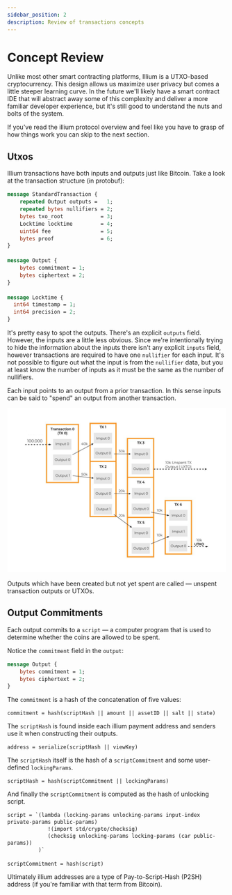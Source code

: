 ```yaml
---
sidebar_position: 2
description: Review of transactions concepts
---
```


# Concept Review

Unlike most other smart contracting platforms, Illium is a UTXO-based cryptocurrency. This design allows us maximize
user privacy but comes a little steeper learning curve. In the future we'll likely have a smart contract IDE that will
abstract away some of this complexity and deliver a more familiar developer experience, but it's still good to understand
the nuts and bolts of the system. 

If you've read the illium protocol overview and feel like you have to grasp of how things work you can skip to the next
section.

## Utxos

Illium transactions have both inputs and outputs just like Bitcoin. Take a look at the transaction structure (in protobuf):

```protobuf
message StandardTransaction {
    repeated Output outputs =   1;
    repeated bytes nullifiers = 2;
    bytes txo_root            = 3;
    Locktime locktime         = 4;
    uint64 fee                = 5;
    bytes proof               = 6;
}

message Output {
    bytes commitment = 1;
    bytes ciphertext = 2;
}

message Locktime {
  int64 timestamp = 1;
  int64 precision = 2;
}
```

It's pretty easy to spot the outputs. There's an explicit `outputs` field. However, the inputs are a little less obvious. 
Since we're intentionally trying to hide the information about the inputs there isn't any explicit `inputs` field,
however transactions are required to have one `nullifier` for each input. It's not possible to figure out what the input
is from the `nullifier` data, but you at least know the number of inputs as it must be the same as the number of nullifiers. 

Each input points to an output from a prior transaction. In this sense inputs can be said to "spend" an output from another 
transaction. 

![Utxos](/img/utxo.jpg)

Outputs which have been created but not yet spent are called ― unspent transaction outputs or UTXOs.

## Output Commitments

Each output commits to a `script` ― a computer program that is used to determine whether the coins are allowed to
be spent. 

Notice the `commitment` field in the `output`:
```protobuf
message Output {
    bytes commitment = 1;
    bytes ciphertext = 2;
}
```

The `commitment` is a hash of the concatenation of five values:

```
commitment = hash(scriptHash || amount || assetID || salt || state)
```

The `scriptHash` is found inside each illium payment address and senders use it when constructing their outputs.

```
address = serialize(scriptHash || viewKey)
```

The `scriptHash` itself is the hash of a `scriptCommitment` and some user-defined `lockingParams`. 

```
scriptHash = hash(scriptCommitment || lockingParams)
```

And finally the `scriptCommitment` is computed as the hash of unlocking script.

```
script = `(lambda (locking-params unlocking-params input-index private-params public-params)
             !(import std/crypto/checksig)
             (checksig unlocking-params locking-params (car public-params))
          )`

scriptCommitment = hash(script)          
```

Ultimately illium addresses are a type of Pay-to-Script-Hash (P2SH) address (if you're familiar with that term from Bitcoin).